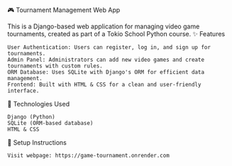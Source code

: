 🎮 Tournament Management Web App

This is a Django-based web application for managing video game tournaments, created as part of a Tokio School Python course.
✨ Features

    User Authentication: Users can register, log in, and sign up for tournaments.
    Admin Panel: Administrators can add new video games and create tournaments with custom rules.
    ORM Database: Uses SQLite with Django's ORM for efficient data management.
    Frontend: Built with HTML & CSS for a clean and user-friendly interface.

🚀 Technologies Used

    Django (Python)
    SQLite (ORM-based database)
    HTML & CSS

📌 Setup Instructions

    Visit webpage: https://game-tournament.onrender.com
